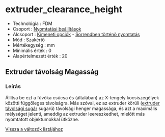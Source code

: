 # extruder\_clearance\_height

* Technológia : FDM
* Csoport : [Nyomtatási beállítások](../../../konfig/print_settings) 
* Alcsoport : [Kimeneti opciók](../../beallitasok/print_settings.md#options-de-sortie) - [Sorrendben történő nyomtatás](../../beallitasok/print_settings.md#impression-séquentielle)
* Mód : Szakértő
* Mértékegység : mm
* Minimális érték :  0
* Alapértelmezett érték : 20

## Extruder távolság Magasság

### Leírás

Állítsa be ezt a fúvóka csúcsa és \(általában\) az X-tengely kocsiszegélyek közötti függőleges távolságra. Más szóval, ez az extruder körüli \([extruder távolsági sugár](extruder_clearance_radius.md) sugarú\) távolsági henger magassága, és azt a maximális mélységet jelenti, ameddig az extruder leereszkedhet, mielőtt más nyomtatott objektumokkal ütközne.

[Vissza a változók listájához](../../variable_list)

